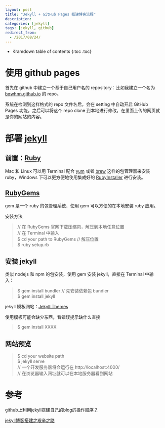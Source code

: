 ```yaml
---
layout: post
title: "Jekyll + GitHub Pages 搭建博客流程"
description:
categories: [jekyll]
tags: [jekyll, github]
redirect_from:
  - /2017/08/24/
---
```


* Kramdown table of contents
{:toc .toc}

# 使用 github pages

首先在 github 中建立一个基于自己用户名的 repository：比如我建立一个名为 [bqwhnn.github.io][bqwhnn.github.io] 的 repo。

系统在检测到这样格式的 repo 文件名后，会在 setting 中自动开启 GitHub Pages 功能。之后可以将这个 repo clone 到本地进行修改，在里面上传的网页就是你的网站的内容。

# 部署 [jekyll][jekyll]

## 前置：[Ruby][Ruby]

Mac 和 Linux 可以用 Terminal 配合 [yum][yum] 或者 [brew][brew] 这样的包管理器来安装 ruby，Windows 下可以更方便地使用集成好的 [RubyInstaller][RubyInstaller] 进行安装。

## [RubyGems][RubyGems]

gem 是一个 ruby 的包管理系统，使用 gem 可以方便的在本地安装 ruby 应用。

安装方法
> // 在 RubyGems 官网下载压缩包，解压到本地任意位置  
> // 在 Terminal 中输入  
> $ cd your path to RubyGems  // 解压位置  
> $ ruby setup.rb

## 安装 jekyll

类似 nodejs 和 npm 的包安装，使用 gem 安装 jekyll，直接在 Terminal 中输入：

> $ gem install bundler // 先安装依赖包 bundler  
> $ gem install jekyll

jekyll 模板网站：[Jekyll Themes][Jekyll Themes]

使用模板可能会缺少东西，看错误提示缺什么直接
> $ gem install XXXX

## 网站预览

> $ cd your website path  
> $ jekyll serve  
> // 一个开发服务器将会运行在 http://localhost:4000/  
> // 在浏览器输入网址就可以在本地服务器看到网站

# 参考

[github上利用jekyll搭建自己的blog的操作顺序？](https://www.zhihu.com/question/30018945?sort=created)

[jekyll博客搭建之艰辛之路](http://www.jianshu.com/p/27de87d4447e)


[bqwhnn.github.io]: https://bqwhnn.github.io
[jekyll]: http://jekyll.com.cn/
[Ruby]: https://www.ruby-lang.org/en/
[yum]: http://yum.baseurl.org/
[brew]: https://brew.sh/
[RubyInstaller]: https://rubyinstaller.org/
[RubyGems]: https://rubygems.org/pages/download
[Jekyll Themes]: http://jekyllthemes.org/
